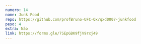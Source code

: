 ```yaml
---
numero: 14
nome: Junk Food
repo: https://github.com/profBruno-UFC-Qx/qxd0007-junkfood
peso: 4
extra: Não
link: https://forms.gle/7SEpGBK9fjV9rxj49
---
```

